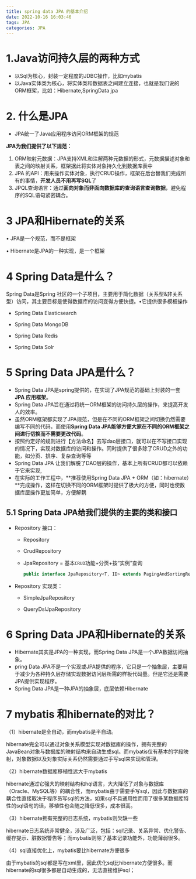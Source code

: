 ```yaml
---
title: spring data JPA 的基本介绍
date: 2022-10-16 16:03:46
tags: JPA
categories: JPA
---
```


# 1.Java访问持久层的两种方式

- 以Sql为核心，封装一定程度的JDBC操作，比如mybatis
- 以Java实体类为核心，将实体类和数据表之间建立连接，也就是我们说的ORM框架，比如：Hibernate,SpringData jpa

# 2. 什么是JPA

-  JPA统一了Java应用程序访问ORM框架的规范

**JPA为我们提供了以下规范：**

1. ORM映射元数据：JPA支持XML和注解两种元数据的形式，元数据描述对象和表之间的映射关系，框架据此将实体对象持久化到数据库表中
2.  JPA 的API：用来操作实体对象，执行CRUD操作，框架在后台替我们完成所有的事情，**开发人员不用再写SQL**了
3.  JPQL查询语言：通过**面向对象而非面向数据库的查询语言查询数据**，避免程序的SQL语句紧密耦合。

# 3  JPA和Hibernate的关系

• JPA是一个规范，而不是框架

• Hibernate是JPA的一种实现，是一个框架

# 4 **Spring Data**是什么？

Spring Data是Spring 社区的一个子项目，主要用于简化数据（关系型&非关系型）访问，其主要目标是使得数据库的访问变得方便快捷。•它提供很多模板操作

-  Spring Data Elasticsearch

-  Spring Data MongoDB

- Spring Data Redis

- Spring Data Solr

# 5 **Spring Data JPA**是什么？

- Spring Data JPA是spring提供的，在实现了JPA规范的基础上封装的一套 **JPA 应用框架**。
- Spring Data JPA旨在通过将统一ORM框架的访问持久层的操作，来提高开发人的效率。
- 虽然ORM框架都实现了JPA规范，但是在不同的ORM框架之间切换仍然需要编写不同的代码，而使用**Spring Data JPA能够方便大家在不同的ORM框架之间进行切换而不需要更改代码**。
- 按照约定好的规则进行【方法命名】去写dao层接口，就可以在不写接口实现的情况下，实现对数据库的访问和操作。同时提供了很多除了CRUD之外的功能，如分页、排序、复杂查询等等
- Spring Data JPA 让我们解脱了DAO层的操作，基本上所有CRUD都可以依赖于它来实现,
- 在实际的工作工程中，**推荐使用Spring Data JPA + ORM（如：hibernate）**完成操作，这样在切换不同的ORM框架时提供了极大的方便，同时也使数据库层操作更加简单，方便解耦

## 5.1 **Spring Data JPA给我们提供的主要的类和接口**

- Repository 接口：

  - Repository

  - CrudRepository

  - JpaRepository = 基本`CRUD`功能+分页+按“实例”查询

    ```java
    public interface JpaRepository<T, ID> extends PagingAndSortingRepository<T, ID>, QueryByExampleExecutor
    ```

- Repository 实现类：

  - SimpleJpaRepository

  - QueryDslJpaRepository

# 6 **Spring Data JPA和Hibernate的关系**

- Hibernate其实是JPA的一种实现，而Spring Data JPA是一个JPA数据访问抽象。
- pring Data JPA不是一个实现或JPA提供的程序，它只是一个抽象层，主要用于减少为各种持久层存储实现数据访问层所需的样板代码量。但是它还是需要JPA提供实现程序。
- Spring Data JPA是一种JPA的抽象层，底层依赖Hibernate

# 7 mybatis 和hibernate的对比？

（1）hibernate是全自动，而mybatis是半自动。

hibernate完全可以通过对象关系模型实现对数据库的操作，拥有完整的JavaBean对象与数据库的映射结构来自动生成sql。而mybatis仅有基本的字段映射，对象数据以及对象实际关系仍然需要通过手写sql来实现和管理。

（2）hibernate数据库移植性远大于mybatis

hibernate通过它强大的映射结构和hql语言，大大降低了对象与数据库（Oracle、MySQL等）的耦合性，而mybatis由于需要手写sql，因此与数据库的耦合性直接取决于程序员写sql的方法，如果sql不具通用性而用了很多某数据库特性的sql语句的话，移植性也会随之降低很多，成本很高。

（3）hibernate拥有完整的日志系统，mybatis则欠缺一些

hibernate日志系统非常健全，涉及广泛，包括：sql记录、关系异常、优化警告、缓存提示、脏数据警告等；而mybatis则除了基本记录功能外，功能薄弱很多。

（4）sql直接优化上，mybatis要比hibernate方便很多

由于mybatis的sql都是写在xml里，因此优化sql比hibernate方便很多。而hibernate的sql很多都是自动生成的，无法直接维护sql；
